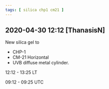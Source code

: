 ```yaml
---
tags: [ silica chp1 cm21 ]
---
```


## 2020-04-30 12:12 [ThanasisN]

New silica gel to 

- CHP-1
- CM-21 Horizontal
- UVB diffuse metal cylinder.

12:12 - 13:25 LT

09:12 - 09:25 UTC

